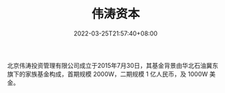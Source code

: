 ﻿---
weight: 
title: "伟涛资本"
description: "北京伟涛投资管理有限公司成立于2015年7月30日，其基金背景由华北石油冀东旗下的家族基金构成，首期规模 2000W，二期规模 1 亿人民币，及 1000W 美金"
date: 2022-03-25T21:57:40+08:00
lastmod: 2022-03-25T16:45:40+08:00
draft: false
authors: ["Metabd"]
featuredImage: "weitaoziben.png"
link: ""
tags: ["投资机构","伟涛资本"]
categories: ["navigation"]
navigation: ["投资机构"]
lightgallery: true
toc: true
pinned: false
recommend: false
recommend1: false
---
北京伟涛投资管理有限公司成立于2015年7月30日，其基金背景由华北石油冀东旗下的家族基金构成，首期规模 2000W，二期规模 1 亿人民币，及 1000W 美金。
